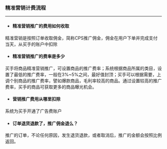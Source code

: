### 精准营销计费流程

---

* #### 精准营销推广的费用如何收取

精准营销是按照订单收取佣金，简称CPS推广佣金，佣金在用户下单并完成支付当天，从买手的账户中扣除

* #### 精准营销推广的费率是多少

买手将商品精准营销推广，可设置商品的推广费率；系统根据商品所属的类目，设置了最低的推广费率，一般在3%~5%之间，最好值封顶；买手可以根据需要，上调个别商品的推广费率，譬如爆款商品，毛利率较高的商品。通过设置较高的推广费率，买手的商品可获取更多的商品曝光机会。

* #### 营销推广费用从哪里扣除

系统为买手开通了广告费账户

* #### 订单退货退款了，推广佣金退么？

推广的订单，不论任何原因，发生退货退款，或者取消后，推广的金额会按照比例返回。



